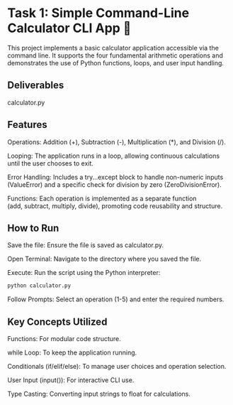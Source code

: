 # Task 1: Simple Command-Line Calculator CLI App 🧮
This project implements a basic calculator application accessible via the command line. It supports the four fundamental arithmetic operations and demonstrates the use of Python functions, loops, and user input handling.

## Deliverables
calculator.py

## Features
Operations: Addition (+), Subtraction (-), Multiplication (*), and Division (/).

Looping: The application runs in a loop, allowing continuous calculations until the user chooses to exit.

Error Handling: Includes a try...except block to handle non-numeric inputs (ValueError) and a specific check for division by zero (ZeroDivisionError).

Functions: Each operation is implemented as a separate function (add, subtract, multiply, divide), promoting code reusability and structure.

## How to Run
Save the file: Ensure the file is saved as calculator.py.

Open Terminal: Navigate to the directory where you saved the file.

Execute: Run the script using the Python interpreter:

```bash
python calculator.py
```
Follow Prompts: Select an operation (1-5) and enter the required numbers.

## Key Concepts Utilized
Functions: For modular code structure.

while Loop: To keep the application running.

Conditionals (if/elif/else): To manage user choices and operation selection.

User Input (input()): For interactive CLI use.

Type Casting: Converting input strings to float for calculations.
